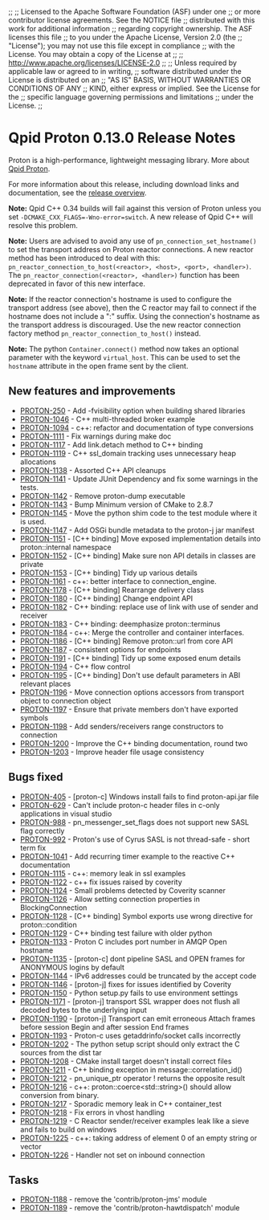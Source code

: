 ;;
;; Licensed to the Apache Software Foundation (ASF) under one
;; or more contributor license agreements.  See the NOTICE file
;; distributed with this work for additional information
;; regarding copyright ownership.  The ASF licenses this file
;; to you under the Apache License, Version 2.0 (the
;; "License"); you may not use this file except in compliance
;; with the License.  You may obtain a copy of the License at
;; 
;;   http://www.apache.org/licenses/LICENSE-2.0
;; 
;; Unless required by applicable law or agreed to in writing,
;; software distributed under the License is distributed on an
;; "AS IS" BASIS, WITHOUT WARRANTIES OR CONDITIONS OF ANY
;; KIND, either express or implied.  See the License for the
;; specific language governing permissions and limitations
;; under the License.
;;

# Qpid Proton 0.13.0 Release Notes

Proton is a high-performance, lightweight messaging library. More
about [Qpid Proton]({{site_url}}/proton/index.html).

For more information about this release, including download links and
documentation, see the [release overview](index.html).

**Note:** Qpid C++ 0.34 builds will fail against this version of
Proton unless you set `-DCMAKE_CXX_FLAGS=-Wno-error=switch`. A new
release of Qpid C++ will resolve this problem.

**Note:** Users are advised to avoid any use of
`pn_connection_set_hostname()` to set the transport address on Proton
reactor connections.  A new reactor method has been introduced to deal
with this: `pn_reactor_connection_to_host(<reactor>, <host>, <port>,
<handler>)`.  The `pn_reactor_connection(<reactor>, <handler>)`
function has been deprecated in favor of this new interface.

**Note:** If the reactor connection's hostname is used to configure
the transport address (see above), then the C reactor may fail to
connect if the hostname does not include a ":<port>" suffix.  Using
the connection's hostname as the transport address is discouraged. Use
the new reactor connection factory method
`pn_reactor_connection_to_host()` instead.

**Note:** The python `Container.connect()` method now takes an
optional parameter with the keyword `virtual_host`. This can be used
to set the `hostname` attribute in the open frame sent by the client.

## New features and improvements

 - [PROTON-250](https://issues.apache.org/jira/browse/PROTON-250) - Add -fvisibility option when building shared libraries 
 - [PROTON-1046](https://issues.apache.org/jira/browse/PROTON-1046) - C++ multi-threaded broker example
 - [PROTON-1094](https://issues.apache.org/jira/browse/PROTON-1094) - c++:  refactor and documentation of type conversions
 - [PROTON-1111](https://issues.apache.org/jira/browse/PROTON-1111) - Fix warnings during make doc
 - [PROTON-1117](https://issues.apache.org/jira/browse/PROTON-1117) - Add link.detach method to C++ binding
 - [PROTON-1119](https://issues.apache.org/jira/browse/PROTON-1119) - C++ ssl_domain tracking uses unnecessary heap allocations
 - [PROTON-1138](https://issues.apache.org/jira/browse/PROTON-1138) - Assorted C++ API cleanups
 - [PROTON-1141](https://issues.apache.org/jira/browse/PROTON-1141) - Update JUnit Dependency and fix some warnings in the tests.
 - [PROTON-1142](https://issues.apache.org/jira/browse/PROTON-1142) - Remove proton-dump executable
 - [PROTON-1143](https://issues.apache.org/jira/browse/PROTON-1143) - Bump Minimum version of CMake to 2.8.7
 - [PROTON-1145](https://issues.apache.org/jira/browse/PROTON-1145) - Move the python shim code to the test module where it is used.
 - [PROTON-1147](https://issues.apache.org/jira/browse/PROTON-1147) - Add OSGi bundle metadata to the proton-j jar manifest 
 - [PROTON-1151](https://issues.apache.org/jira/browse/PROTON-1151) - [C++ binding] Move exposed implementation details into proton::internal namespace
 - [PROTON-1152](https://issues.apache.org/jira/browse/PROTON-1152) - [C++ binding] Make sure non API details in classes are private
 - [PROTON-1153](https://issues.apache.org/jira/browse/PROTON-1153) - [C++ binding] Tidy up various details
 - [PROTON-1161](https://issues.apache.org/jira/browse/PROTON-1161) - c++: better interface to connection_engine.
 - [PROTON-1178](https://issues.apache.org/jira/browse/PROTON-1178) - [C++ binding] Rearrange delivery class
 - [PROTON-1180](https://issues.apache.org/jira/browse/PROTON-1180) - [C++ binding] Change endpoint API
 - [PROTON-1182](https://issues.apache.org/jira/browse/PROTON-1182) - C++ binding: replace use of link with use of sender and receiver
 - [PROTON-1183](https://issues.apache.org/jira/browse/PROTON-1183) - C++ binding: deemphasize proton::terminus
 - [PROTON-1184](https://issues.apache.org/jira/browse/PROTON-1184) - c++: Merge the controller and container interfaces.
 - [PROTON-1186](https://issues.apache.org/jira/browse/PROTON-1186) - [C++ binding] Remove proton::url from core API
 - [PROTON-1187](https://issues.apache.org/jira/browse/PROTON-1187) - consistent options for endpoints
 - [PROTON-1191](https://issues.apache.org/jira/browse/PROTON-1191) - [C++ binding] Tidy up some exposed enum details
 - [PROTON-1194](https://issues.apache.org/jira/browse/PROTON-1194) - C++ flow control
 - [PROTON-1195](https://issues.apache.org/jira/browse/PROTON-1195) - [C++ binding] Don't use default parameters in ABI relevant places
 - [PROTON-1196](https://issues.apache.org/jira/browse/PROTON-1196) - Move connection options accessors from transport object to connection object
 - [PROTON-1197](https://issues.apache.org/jira/browse/PROTON-1197) - Ensure that private members don't have exported symbols
 - [PROTON-1198](https://issues.apache.org/jira/browse/PROTON-1198) - Add senders/receivers range constructors to connection
 - [PROTON-1200](https://issues.apache.org/jira/browse/PROTON-1200) - Improve the C++ binding documentation, round two
 - [PROTON-1203](https://issues.apache.org/jira/browse/PROTON-1203) - Improve header file usage consistency

## Bugs fixed

 - [PROTON-405](https://issues.apache.org/jira/browse/PROTON-405) - [proton-c] Windows install fails to find proton-api.jar file
 - [PROTON-629](https://issues.apache.org/jira/browse/PROTON-629) - Can't include proton-c header files in c-only applications in visual studio
 - [PROTON-988](https://issues.apache.org/jira/browse/PROTON-988) - pn_messenger_set_flags does not support new SASL flag correctly
 - [PROTON-992](https://issues.apache.org/jira/browse/PROTON-992) - Proton's use of Cyrus SASL is not thread-safe - short term fix
 - [PROTON-1041](https://issues.apache.org/jira/browse/PROTON-1041) - Add recurring timer example to the reactive C++ documentation
 - [PROTON-1115](https://issues.apache.org/jira/browse/PROTON-1115) - c++: memory leak in ssl examples
 - [PROTON-1122](https://issues.apache.org/jira/browse/PROTON-1122) - c++ fix issues raised by coverity
 - [PROTON-1124](https://issues.apache.org/jira/browse/PROTON-1124) - Small problems detected by Coverity scanner
 - [PROTON-1126](https://issues.apache.org/jira/browse/PROTON-1126) - Allow setting connection properties in BlockingConnection
 - [PROTON-1128](https://issues.apache.org/jira/browse/PROTON-1128) - [C++ binding] Symbol exports use wrong directive for proton::condition
 - [PROTON-1129](https://issues.apache.org/jira/browse/PROTON-1129) - C++ binding test failure with older python
 - [PROTON-1133](https://issues.apache.org/jira/browse/PROTON-1133) - Proton C includes port number in AMQP Open hostname
 - [PROTON-1135](https://issues.apache.org/jira/browse/PROTON-1135) - [proton-c] dont pipeline SASL and OPEN frames for ANONYMOUS logins by default
 - [PROTON-1144](https://issues.apache.org/jira/browse/PROTON-1144) - IPv6 addresses could be truncated by the accept code
 - [PROTON-1146](https://issues.apache.org/jira/browse/PROTON-1146) - [proton-j] fixes for issues identified by Coverity
 - [PROTON-1150](https://issues.apache.org/jira/browse/PROTON-1150) - Python setup.py fails to use environment settings
 - [PROTON-1171](https://issues.apache.org/jira/browse/PROTON-1171) - [proton-j] transport SSL wrapper does not flush all decoded bytes to the underlying input
 - [PROTON-1190](https://issues.apache.org/jira/browse/PROTON-1190) - [proton-j] Transport can emit erroneous Attach frames before session Begin and after session End frames
 - [PROTON-1193](https://issues.apache.org/jira/browse/PROTON-1193) - Proton-c uses getaddrinfo/socket calls incorrectly
 - [PROTON-1202](https://issues.apache.org/jira/browse/PROTON-1202) - The python setup script should only extract the C sources from the dist tar
 - [PROTON-1208](https://issues.apache.org/jira/browse/PROTON-1208) - CMake install target doesn't install correct files
 - [PROTON-1211](https://issues.apache.org/jira/browse/PROTON-1211) - C++ binding exception in message::correlation_id()
 - [PROTON-1212](https://issues.apache.org/jira/browse/PROTON-1212) - pn_unique_ptr operator ! returns the opposite result
 - [PROTON-1216](https://issues.apache.org/jira/browse/PROTON-1216) - c++: proton::coerce&lt;std::string&gt;() should allow conversion from binary.
 - [PROTON-1217](https://issues.apache.org/jira/browse/PROTON-1217) - Sporadic memory leak in C++ container_test
 - [PROTON-1218](https://issues.apache.org/jira/browse/PROTON-1218) - Fix errors in vhost handling
 - [PROTON-1219](https://issues.apache.org/jira/browse/PROTON-1219) - C Reactor sender/receiver examples leak like a sieve and fails to build on windows
 - [PROTON-1225](https://issues.apache.org/jira/browse/PROTON-1225) - c++: taking address of element 0 of an empty string or vector
 - [PROTON-1226](https://issues.apache.org/jira/browse/PROTON-1226) - Handler not set on inbound connection

## Tasks

 - [PROTON-1188](https://issues.apache.org/jira/browse/PROTON-1188) - remove the 'contrib/proton-jms' module
 - [PROTON-1189](https://issues.apache.org/jira/browse/PROTON-1189) - remove the 'contrib/proton-hawtdispatch' module

